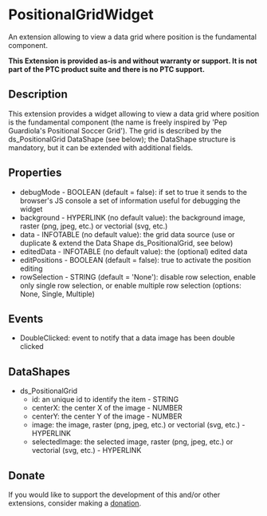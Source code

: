 # PositionalGridWidget
An extension allowing to view a data grid where position is the fundamental component.

**This Extension is provided as-is and without warranty or support. It is not part of the PTC product suite and there is no PTC support.**

## Description
This extension provides a widget allowing to view a data grid where position is the fundamental component (the name is freely inspired by 'Pep Guardiola's Positional Soccer Grid'). The grid is described by the ds_PositionalGrid DataShape (see below); the DataShape structure is mandatory, but it can be extended with additional fields.

## Properties
- debugMode - BOOLEAN (default = false): if set to true it sends to the browser's JS console a set of information useful for debugging the widget
- background - HYPERLINK (no default value): the background image, raster (png, jpeg, etc.) or vectorial (svg, etc.)
- data - INFOTABLE (no default value): the grid data source (use or duplicate & extend the Data Shape ds_PositionalGrid, see below)
- editedData - INFOTABLE (no default value): the (optional) edited data
- editPositions - BOOLEAN (default = false): true to activate the position editing
- rowSelection - STRING (default = 'None'): disable row selection, enable only single row selection, or enable multiple row selection (options: None, Single, Multiple)

## Events
- DoubleClicked: event to notify that a data image has been double clicked

## DataShapes
- ds_PositionalGrid
  - id: an unique id to identify the item - STRING
  - centerX: the center X of the image - NUMBER
  - centerY: the center Y of the image - NUMBER
  - image: the image, raster (png, jpeg, etc.) or vectorial (svg, etc.) - HYPERLINK
  - selectedImage: the selected image, raster (png, jpeg, etc.) or vectorial (svg, etc.) - HYPERLINK

## Donate
If you would like to support the development of this and/or other extensions, consider making a [donation](https://www.paypal.com/donate/?business=HCDX9BAEYDF4C&no_recurring=0&currency_code=EUR).
